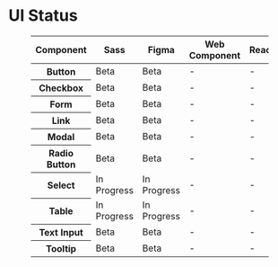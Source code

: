 # UI Status

<figure class="table--figure">
  <table class="table">
    <thead>
      <th scope="column">
        Component
      </th>
      <th scope="column">
        Sass
      </th>
      <th scope="column">
        Figma
      </th>
      <th scope="column">
        Web Component
      </th>
      <th scope="column">
        React
      </th>
    </thead>
    <tbody>
      <tr>
        <th scope="row">
          Button
        </th>
        <td>
          Beta
        </td>
        <td>
          Beta
        </td>
        <td>
          -
        </td>
        <td>
          -
        </td>
      </tr>
      <tr>
        <th scope="row">
          Checkbox
        </th>
        <td>
          Beta
        </td>
        <td>
          Beta
        </td>
        <td>
          -
        </td>
        <td>
          -
        </td>
      </tr>
      <tr>
        <th scope="row">
          Form
        </th>
        <td>
          Beta
        </td>
        <td>
          Beta
        </td>
        <td>
          -
        </td>
        <td>
          -
        </td>
      </tr>
      <tr>
        <th scope="row">
          Link
        </th>
        <td>
          Beta
        </td>
        <td>
          Beta
        </td>
        <td>
          -
        </td>
        <td>
          -
        </td>
      </tr>
      <tr>
        <th scope="row">
          Modal
        </th>
        <td>
          Beta
        </td>
        <td>
          Beta
        </td>
        <td>
          -
        </td>
        <td>
          -
        </td>
      </tr>
      <tr>
        <th scope="row">
          Radio Button
        </th>
        <td>
          Beta
        </td>
        <td>
          Beta
        </td>
        <td>
          -
        </td>
        <td>
          -
        </td>
      </tr>
      <tr>
        <th scope="row">
          Select
        </th>
        <td>
          In Progress
        </td>
        <td>
          In Progress
        </td>
        <td>
          -
        </td>
        <td>
          -
        </td>
      </tr>
      <tr>
        <th scope="row">
          Table
        </th>
        <td>
          In Progress
        </td>
        <td>
          In Progress
        </td>
        <td>
          -
        </td>
        <td>
          -
        </td>
      </tr>
      <tr>
        <th scope="row">
          Text Input
        </th>
        <td>
          Beta
        </td>
        <td>
          Beta
        </td>
        <td>
          -
        </td>
        <td>
          -
        </td>
      </tr>
      <tr>
        <th scope="row">
          Tooltip
        </th>
        <td>
          Beta
        </td>
        <td>
          Beta
        </td>
        <td>
          -
        </td>
        <td>
          -
        </td>
      </tr>
    </tbody>
  </table>
